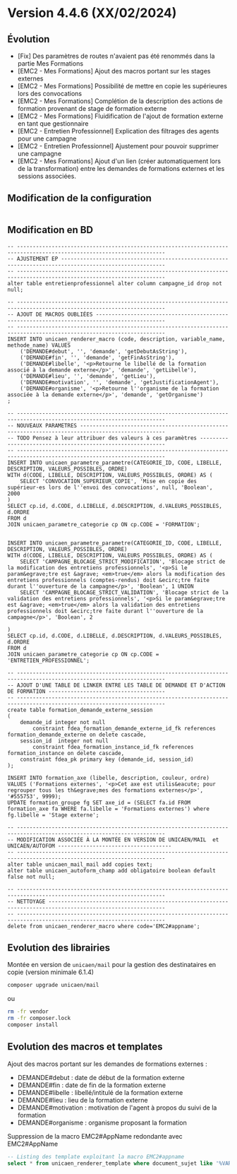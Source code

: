 Version 4.4.6 (XX/02/2024)
====

Évolution
---

- [Fix] Des paramètres de routes n'avaient pas été renommés dans la partie Mes Formations
- [EMC2 - Mes Formations] Ajout des macros portant sur les stages externes
- [EMC2 - Mes Formations] Possibilité de mettre en copie les supérieures lors des convocations
- [EMC2 - Mes Formations] Complétion de la description des actions de formation provenant de stage de formation externe
- [EMC2 - Mes Formations] Fluidification de l'ajout de formation externe en tant que gestionnaire
- [EMC2 - Entretien Professionnel] Explication des filtrages des agents pour une campagne
- [EMC2 - Entretien Professionnel] Ajustement pour pouvoir supprimer une campagne
- [EMC2 - Mes Formations] Ajout d'un lien (créer automatiquement lors de la transformation) entre les demandes de formations externes et les sessions associées. 
 
Modification de la configuration
---

```bash
```

Modification en BD
---

```postgresql
-- ---------------------------------------------------------------------------------------------------------------------
-- AJUSTEMENT EP -------------------------------------------------------------------------------------------------------
-- ---------------------------------------------------------------------------------------------------------------------
alter table entretienprofessionnel alter column campagne_id drop not null;    
    
-- ---------------------------------------------------------------------------------------------------------------------
-- AJOUT DE MACROS OUBLIÉES --------------------------------------------------------------------------------------------
-- ---------------------------------------------------------------------------------------------------------------------
INSERT INTO unicaen_renderer_macro (code, description, variable_name, methode_name) VALUES
    ('DEMANDE#debut', '', 'demande', 'getDebutAsString'),
    ('DEMANDE#fin', '', 'demande', 'getFinAsString'),
    ('DEMANDE#libelle', '<p>Retourne le libellé de la formation associé à la demande externe</p>', 'demande', 'getLibelle'),
    ('DEMANDE#lieu', '', 'demande', 'getLieu'),
    ('DEMANDE#motivation', '', 'demande', 'getJustificationAgent'),
    ('DEMANDE#organisme', '<p>Retourne l''organisme de la formation associée à la demande externe</p>', 'demande', 'getOrganisme')
;

-- ---------------------------------------------------------------------------------------------------------------------
-- NOUVEAUX PARAMETRES -------------------------------------------------------------------------------------------------
-- TODO Pensez à leur attribuer des valeurs à ces paramètres -----------------------------------------------------------
-- ---------------------------------------------------------------------------------------------------------------------
INSERT INTO unicaen_parametre_parametre(CATEGORIE_ID, CODE, LIBELLE, DESCRIPTION, VALEURS_POSSIBLES, ORDRE)
WITH d(CODE, LIBELLE, DESCRIPTION, VALEURS_POSSIBLES, ORDRE) AS (
    SELECT 'CONVOCATION_SUPERIEUR_COPIE', 'Mise en copie des supérieur·es lors de l''envoi des convocations', null, 'Boolean',  2000
)
SELECT cp.id, d.CODE, d.LIBELLE, d.DESCRIPTION, d.VALEURS_POSSIBLES,  d.ORDRE
FROM d
JOIN unicaen_parametre_categorie cp ON cp.CODE = 'FORMATION';


INSERT INTO unicaen_parametre_parametre(CATEGORIE_ID, CODE, LIBELLE, DESCRIPTION, VALEURS_POSSIBLES, ORDRE)
WITH d(CODE, LIBELLE, DESCRIPTION, VALEURS_POSSIBLES, ORDRE) AS (
    SELECT 'CAMPAGNE_BLOCAGE_STRICT_MODIFICATION', 'Blocage strict de la modification des entretiens professionnels', '<p>Si le param&egrave;tre est &agrave; <em>true</em> alors la modification des entretiens professionnels (comptes-rendus) doit &ecirc;tre faite durant l''ouverture de la campagne</p>', 'Boolean', 1 UNION
    SELECT 'CAMPAGNE_BLOCAGE_STRICT_VALIDATION', 'Blocage strict de la validation des entretiens professionnels', '<p>Si le param&egrave;tre est &agrave; <em>true</em> alors la validation des entretiens professionnels doit &ecirc;tre faite durant l''ouverture de la campagne</p>', 'Boolean', 2
    
)
SELECT cp.id, d.CODE, d.LIBELLE, d.DESCRIPTION, d.VALEURS_POSSIBLES,  d.ORDRE
FROM d
JOIN unicaen_parametre_categorie cp ON cp.CODE = 'ENTRETIEN_PROFESSIONNEL';

-- ---------------------------------------------------------------------------------------------------------------------
-- AJOUT D'UNE TABLE DE LINKER ENTRE LES TABLE DE DEMANDE ET D'ACTION DE FORMATION -------------------------------------
-- ---------------------------------------------------------------------------------------------------------------------
create table formation_demande_externe_session
(
    demande_id integer not null
        constraint fdea_formation_demande_externe_id_fk references formation_demande_externe on delete cascade,
    session_id  integer not null
        constraint fdea_formation_instance_id_fk references formation_instance on delete cascade,
    constraint fdea_pk primary key (demande_id, session_id)
);

INSERT INTO formation_axe (libelle, description, couleur, ordre) 
VALUES ('Formations externes', '<p>Cet axe est utilis&eacute; pour regrouper tous les th&egrave;mes des formations externes</p>', '#555753', 9999);
UPDATE formation_groupe fg SET axe_id = (SELECT fa.id FROM formation_axe fa WHERE fa.libelle = 'Formations externes') where fg.libelle = 'Stage externe';

-- ---------------------------------------------------------------------------------------------------------------------
-- MODIFICATION ASSOCIÉE À LA MONTÉE EN VERSION DE UNICAEN/MAIL  et UNICAEN/AUTOFOM ------------------------------------
-- ---------------------------------------------------------------------------------------------------------------------
alter table unicaen_mail_mail add copies text;
alter table unicaen_autoform_champ add obligatoire boolean default false not null;

-- ---------------------------------------------------------------------------------------------------------------------
-- NETTOYAGE -----------------------------------------------------------------------------------------------------------
-- ---------------------------------------------------------------------------------------------------------------------
delete from unicaen_renderer_macro where code='EMC2#appname';
```

Evolution des librairies
---

Montée en version de `unicaen/mail` pour la gestion des destinataires en copie (version minimale 6.1.4)

```bash
composer upgrade unicaen/mail
```

ou

```bash
rm -fr vendor
rm -fr composer.lock
composer install
```

Evolution des macros et templates
---

Ajout des macros portant sur les demandes de formations externes :
- DEMANDE#debut : date de début de la formation externe
- DEMANDE#fin : date de fin de la formation externe
- DEMANDE#libelle : libellé/intitulé de la formation externe
- DEMANDE#lieu : lieu de la formation externe
- DEMANDE#motivation : motivation de l'agent à propos du suivi de la formation
- DEMANDE#organisme : organisme proposant la formation

Suppression de la macro EMC2#AppName redondante avec EMC2#AppName
```sql
-- Listing des template exploitant la macro EMC2#appname
select * from unicaen_renderer_template where document_sujet like '%VAR[EMC2#appname]%' or document_corps like '%VAR[EMC2#appname]%';
```

